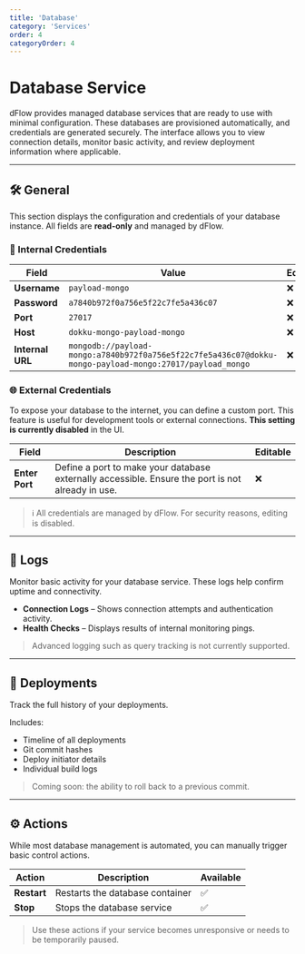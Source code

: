 ```yaml
---
title: 'Database'
category: 'Services'
order: 4
categoryOrder: 4
---
```


# Database Service

dFlow provides managed database services that are ready to use with minimal
configuration. These databases are provisioned automatically, and credentials
are generated securely. The interface allows you to view connection details,
monitor basic activity, and review deployment information where applicable.

---

## 🛠️ General

This section displays the configuration and credentials of your database
instance. All fields are **read-only** and managed by dFlow.

### 🔐 Internal Credentials

<table>
  <thead>
    <tr>
      <th>Field</th>
      <th>Value</th>
      <th>Editable</th>
    </tr>
  </thead>
  <tbody>
    <tr>
      <td><strong>Username</strong></td>
      <td><code>payload-mongo</code></td>
      <td>❌</td>
    </tr>
    <tr>
      <td><strong>Password</strong></td>
      <td><code>a7840b972f0a756e5f22c7fe5a436c07</code></td>
      <td>❌</td>
    </tr>
    <tr>
      <td><strong>Port</strong></td>
      <td><code>27017</code></td>
      <td>❌</td>
    </tr>
    <tr>
      <td><strong>Host</strong></td>
      <td><code>dokku-mongo-payload-mongo</code></td>
      <td>❌</td>
    </tr>
    <tr>
      <td><strong>Internal URL</strong></td>
      <td><code>mongodb://payload-mongo:a7840b972f0a756e5f22c7fe5a436c07@dokku-mongo-payload-mongo:27017/payload_mongo</code></td>
      <td>❌</td>
    </tr>
  </tbody>
</table>

### 🌐 External Credentials

To expose your database to the internet, you can define a custom port. This
feature is useful for development tools or external connections. **This setting
is currently disabled** in the UI.

<table>
  <thead>
    <tr>
      <th>Field</th>
      <th>Description</th>
      <th>Editable</th>
    </tr>
  </thead>
  <tbody>
    <tr>
      <td><strong>Enter Port</strong></td>
      <td>Define a port to make your database externally accessible. Ensure the port is not already in use.</td>
      <td>❌</td>
    </tr>
  </tbody>
</table>

> ℹ️ All credentials are managed by dFlow. For security reasons, editing is
> disabled.

---

## 📜 Logs

Monitor basic activity for your database service. These logs help confirm uptime
and connectivity.

- **Connection Logs** – Shows connection attempts and authentication activity.
- **Health Checks** – Displays results of internal monitoring pings.

> Advanced logging such as query tracking is not currently supported.

---

## 🚀 Deployments

Track the full history of your deployments.

Includes:

- Timeline of all deployments
- Git commit hashes
- Deploy initiator details
- Individual build logs

> Coming soon: the ability to roll back to a previous commit.

---

## ⚙️ Actions

While most database management is automated, you can manually trigger basic
control actions.

<table>
  <thead>
    <tr>
      <th>Action</th>
      <th>Description</th>
      <th>Available</th>
    </tr>
  </thead>
  <tbody>
    <tr>
      <td><strong>Restart</strong></td>
      <td>Restarts the database container</td>
      <td>✅</td>
    </tr>
    <tr>
      <td><strong>Stop</strong></td>
      <td>Stops the database service</td>
      <td>✅</td>
    </tr>
  </tbody>
</table>

> Use these actions if your service becomes unresponsive or needs to be
> temporarily paused.
